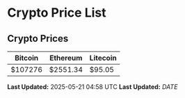 # Crypto Price List

## Crypto Prices
| Bitcoin | Ethereum | Litecoin |
| ------- | -------- | -------- |
| $107276 | $2551.34 | $95.05 |
**Last Updated:** 2025-05-21 04:58 UTC
**Last Updated:** $DATE$
